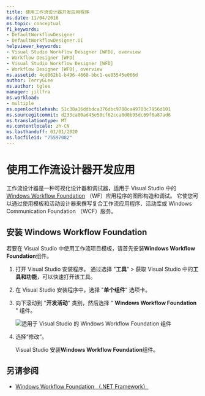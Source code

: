 ```yaml
---
title: 使用工作流设计器开发应用程序
ms.date: 11/04/2016
ms.topic: conceptual
f1_keywords:
- DefaultWorkflowDesigner
- DefaultWorkflowDesigner.UI
helpviewer_keywords:
- Visual Studio Workflow Designer [WFD], overview
- Workflow Designer [WFD]
- Visual Studio Workflow Designer [WFD]
- Workflow Designer [WFD], overview
ms.assetid: 4cd062b1-b496-4668-bbc1-ee85545e066d
author: TerryGLee
ms.author: tglee
manager: jillfra
ms.workload:
- multiple
ms.openlocfilehash: 51c38a16ddbdca376dbc9788ca49783c7956d101
ms.sourcegitcommit: d233ca00ad45e50cf62cca0d0b95dc69f0a87ad6
ms.translationtype: MT
ms.contentlocale: zh-CN
ms.lasthandoff: 01/01/2020
ms.locfileid: "75597082"
---
```

# <a name="develop-apps-with-the-workflow-designer"></a>使用工作流设计器开发应用

工作流设计器是一种可视化设计器和调试器，适用于 Visual Studio 中的[Windows Workflow Foundation](/dotnet/framework/windows-workflow-foundation/index) （WF）应用程序的图形构造和调试。 它使您可以通过使用模板和活动设计器来撰写复合工作流应用程序、活动库或 Windows Communication Foundation （WCF）服务。

## <a name="install-windows-workflow-foundation"></a>安装 Windows Workflow Foundation

若要在 Visual Studio 中使用工作流项目模板，请首先安装**Windows Workflow Foundation**组件。

1. 打开 Visual Studio 安装程序。 通过选择 "**工具**" > 获取 Visual Studio 中的**工具和功能**，可以快速打开该工具。

1. 在 Visual Studio 安装程序中，选择 "**单个组件**" 选项卡。

1. 向下滚动到 "**开发活动**" 类别，然后选择 " **Windows Workflow Foundation** " 组件。

   ![适用于 Visual Studio 的 Windows Workflow Foundation 组件](media/windows-workflow-foundation-component.png)

1. 选择“修改”。

   Visual Studio 安装**Windows Workflow Foundation**组件。

## <a name="see-also"></a>另请参阅

- [Windows Workflow Foundation （.NET Framework）](/dotnet/framework/windows-workflow-foundation/index)
